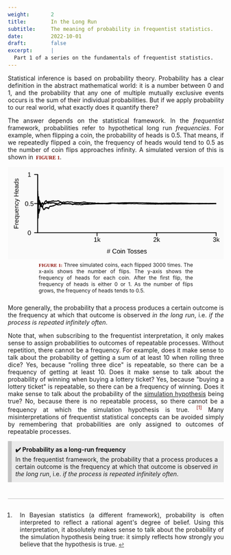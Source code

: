 ```yaml
---
weight:       2
title:        In the Long Run
subtitle:     The meaning of probability in frequentist statistics.   
date:         2022-10-01
draft:        false
excerpt:      |
  Part 1 of a series on the fundamentals of frequentist statistics.
---
```




<style type="text/css">

/*---GENERAL TEXT---*/

/* text */
p {
  font-size: 14px;
  text-align: justify;
  width: auto;
}

/* text classes */
p.keypoint{
  border-left: 0.7em solid #c4c4c4;
  background-color: #ebebeb;
  padding: 0.75em 1em 0.75em 0.6em;
}

p.figure{
  text-align: center;
}

p.caption{
  text-align: justify; 
  font-size: 12px;
  margin: -1em 6em 2em 6em;
}

/* FIGURE X */
b.figreftext{
  font-size: 12px;
  font-family: "Times new Roman", "Times", "sans-serif";
  color: #8a0900;
  margin-left: .2em;
}
b.figreffig{
  font-size: 11px;
  font-family: "Times new Roman", "Times", "sans-serif";
  color: #8a0900;
}
b.key{
  color: #8a0900;
}

/* list */
li{
  font-size: 14px;
  text-align: justify;
  padding-left: 1em;
}

/* headings */
h1{
  font-size: 11px;
}

h2{
  font-size: 6px;
}

/*---POP-UP FOOTNOTES---*/

/* hyperlink subclass fn,
   whose span is the pop-up footnote;
   default params below are when not hovering */
   
a.fn span {
  opacity: 0;
  pointer-events: none;
  width: fit-content;
  max-width: 60%; 
  font-size: 0.9em;
  text-align: left;
  position: absolute;
  background-color: #FEF6BB;
   -webkit-transition: all 0.5s ease;
   -moz-transition: all 0.5s ease;
   -o-transition: all 0.5s ease;
   transition: all 0.5s ease;
}
/* hyperlink subclass fn,
   whose span is the pop-up footnote;
   params below are specifically when hovering
*/
a.fn:hover span {
  opacity: 1;
  pointer-events: auto;
  margin-left: 1.5em;
  padding: .5em .8em .5em .8em;
  box-shadow: 0px 0px 15px grey;
   -webkit-transition: all 0.5s ease;
   -moz-transition: all 0.5s ease;
   -o-transition: all 0.5s ease;
   transition: all 0.5s ease;
}

/*---FOOTER FOOTNOTES---*/

/* footer, which will hold footnotes as ordered list */
footer {
  margin-top: 5ex;
  padding-top: 2ex;
  margin-bottom: -5ex;
  border-top: 1px solid silver;
  font-size: 1em;
}
/* footer ordered list */
footer ol {
  padding-left: 1em;
}

/* init a `footnotes` counter*/
article {
  counter-reset: footnotes;
}

/*  inline footnotes references
 *  1. increment the counter at each new reference
 *  2. reset link styles to make it appear like regular text
 */
[aria-describedby="footnote-label"] {
  counter-increment: footnotes; /* 1 */
  text-decoration: none; /* 2 */
  color: inherit; /* 2 */
  cursor: default; /* 2 */
  outline: none; /* 2 */
}

/*  actual numbered references
 *  1. display the current state of the counter (e.g. `[1]`)
 *  2. align text as superscript
 *  3. make the number smaller (since it's superscript)
 *  4. slightly offset the number from the text
 *  5. reset link styles on the number to show it's usable
 */
[aria-describedby="footnote-label"]::after {
  content: '[' counter(footnotes) ']';    /* 1 */
  vertical-align: super;                  /* 2 */
  font-size: 0.8em;                       /* 3 */
  margin-left: 2px;                       /* 4 */
  color: #8a0900;                         /* 5 */
  cursor: pointer;                        /* 5 */
}

/* resetting the default focused styles on the number
 */
[aria-describedby="footnote-label"]:focus::after {
  outline: thin dotted;
  outline-offset: 2px;
}

[aria-label="Back to content"] {
  font-size: 0.8em;
}

/* highlight target note
 */
footer :target {
  background: #FEF6BB;
}

/* visually hidden yet accessible content
 */
.visually-hidden {
  position: absolute;
  clip: rect(0 0 0 0);
  visibility: hidden;
  opacity: 0;
}

</style>

Statistical inference is based on probability theory. Probability has a clear definition in the abstract mathematical world: it is a number between 0 and 1, and the probability that any one of multiple mutually exclusive events occurs is the sum of their individual probabilities. But if we apply probability to our real world, what exactly does it quantify there?

The answer depends on the statistical framework. In the *frequentist* framework, probabilities refer to hypothetical long run *frequencies*. For example, when flipping a coin, the probability of heads is 0.5. That means, if we repeatedly flipped a coin, the frequency of heads would tend to 0.5 as the number of coin flips approaches infinity. A simulated version of this is shown in <b class="figreftext"> FIGURE 1</b>. 

<!-- figure: -->
<p class="figure">
  <img src="../plots/coin.svg" />
</p>
<p class="caption">
  <b class="figreffig">FIGURE 1:</b>
  Three simulated coins, each flipped 3000 times. The x-axis shows the number of flips. The y-axis shows the frequency of heads for each coin. After the first flip, the frequency of heads is either 0 or 1. As the number of flips grows, the frequency of heads tends to 0.5. 
</p>

More generally, the probability that a process produces a certain outcome is the frequency at which that outcome is observed *in the long run*, i.e. *if the process is repeated infinitely often*.

Note that, when subscribing to the frequentist interpretation, it only makes sense to assign probabilities to outcomes of repeatable processes. Without repetition, there cannot be a frequency. For example, does it make sense to talk about the probability of getting a sum of at least 10 when rolling three dice? Yes, because "rolling three dice" is repeatable, so there can be a frequency of getting at least 10. Does it make sense to talk about the probability of winning when buying a lottery ticket? Yes, because "buying a lottery ticket" is repeatable, so there can be a frequency of winning. Does it make sense to talk about the probability of the [simulation hypothesis](https://en.wikipedia.org/wiki/Simulation_hypothesis) being true? No, because there is no repeatable process, so there cannot be a frequency at which the simulation hypothesis is true. <a class="fn" href="#bayes-foot" id="bayes-text" aria-describedby="footnote-label"> <span>It does make sense under a different interpretation of probability... </span></a> Many misinterpretations of frequentist statistical concepts can be avoided simply by remembering that probabilities are only assigned to outcomes of repeatable processes. 

<p class="keypoint">
<b>✔️ Probability as a long-run frequency</b><br>
In the frequentist framework, the probability that a process produces a certain outcome is the frequency at which that outcome is observed <i>in the long run</i>, i.e. <i>if the process is repeated infinitely often</i>.
</p>

<!-- footnotes -->
<footer>
<h3 class="visually-hidden" id="footnote-label"> Footnotes </h2>
<ol>

<li id="bayes-foot">
In Bayesian statistics (a different framework), probability is often interpreted to reflect a rational agent's degree of belief. Using this interpretation, it absolutely makes sense to talk about the probability of the simulation hypothesis being true: it simply reflects how strongly you believe that the hypothesis is true.
<a href="#bayes-text" aria-label="Back to content"> ↩ </a>
</li>

</ol>
</footer>
